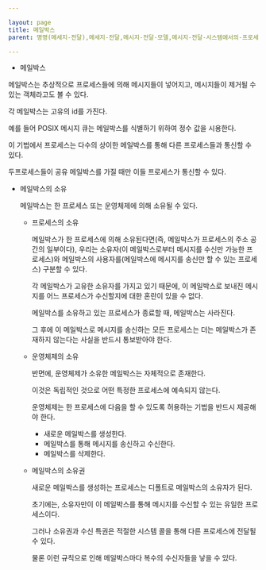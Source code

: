 ```yaml
---

layout: page
title: 메일박스
parent: 명명(메세지-전달),메세지-전달,메시지-전달-모델,메시지-전달-시스템에서의-프로세스-간-통신

---
```



- 메일박스
        
메일박스는 추상적으로 프로세스들에 의해 메시지들이 넣어지고, 메시지들이 제거될 수 있는 객체라고도 볼 수 있다.
        
각 메일박스는 고유의 id를 가진다.
        
예를 들어 POSIX 메시지 큐는 메일박스를 식별하기 위하여 정수 값을 시용한다.
        
이 기법에서 프로세스는 다수의 상이한 메일박스를 통해 다른 프로세스들과 통신할 수 있다.
        
두프로세스들이 공유 메일박스를 가질 때만 이들 프로세스가 통신할 수 있다.

- 메일박스의 소유
    
    메일박스는 한 프로세스 또는 운영체제에 의해 소유될 수 있다.
    
    - 프로세스의 소유
        
        메일박스가 한 프로세스에 의해 소유된다면(즉, 메일박스가 프로세스의 주소 공간의 일부이다), 우리는 소유자(이 메일박스로부터 메시지를 수신만 가능한 프로세스)와 메일박스의 사용자를(메일박스에 메시지를 송신만 할 수 있는 프로세스) 구분할 수 있다.
        
        각 메일박스가 고유한 소유자를 가지고 있기 때문에, 이 메일박스로 보내진 메시지를 어느 프로세스가 수신할지에 대한 혼란이 있을 수 없다.
        
        메일박스를 소유하고 있는 프로세스가 종료할 때, 메일박스는 사라진다.
        
        그 후에 이 메일박스로 메시지를 송신하는 모든 프로세스는 더는 메일박스가 존재하지 않는다는 사실을 반드시 통보받아야 한다.
        
    - 운영체제의 소유
        
        반면에, 운영체제가 소유한 메일박스는 자체적으로 존재한다.
        
        이것은 독립적인 것으로 어떤 특정한 프로세스에 예속되지 않는다.
        
        운영체제는 한 프로세스에 다음을 할 수 있도록 허용하는 기법을 반드시 제공해야 한다.
        
        - 새로운 메일박스를 생성한다.
        - 메일박스를 통해 메시지를 송신하고 수신한다.
        - 메일박스를 삭제한다.
    - 메일박스의 소유권
        
        새로운 메일박스를 생성하는 프로세스는 디폴트로 메일박스의 소유자가 된다.
        
        초기에는, 소유자만이 이 메일박스를 통해 메시지를 수신할 수 있는 유일한 프로세스이다.
        
        그러나 소유권과 수신 특권은 적절한 시스템 콜을 통해 다른 프로세스에 전달될 수 있다.
        
        물론 이런 규칙으로 인해 메일박스마다 복수의 수신자들을 낳을 수 있다.
        
